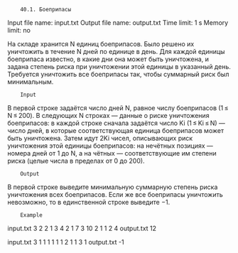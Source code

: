 		40.1. Боеприпасы
		
Input file name: input.txt
Output file name: output.txt
Time limit: 1 s
Memory limit: no

На складе хранится N единиц боеприпасов. Было решено их уничтожить в течение N дней по единице в день. Для каждой единицы боеприпаса известно, в какие дни она может быть уничтожена, и задана степень риска при уничтожении этой единицы в указанный день. Требуется уничтожить все боеприпасы так, чтобы суммарный риск был минимальным.

		Input
В первой строке задаётся число дней N, равное числу боеприпасов (1 ≤ N ≤ 200).
В следующих N строках — данные о риске уничтожения боеприпасов: в каждой строке сначала задаётся число Ki (1 ≤ Ki ≤ N) — число дней, в которые соответствующая единица боеприпасов может быть уничтожена. Затем идут 2Ki чисел, описывающих риск уничтожения этой единицы боеприпасов: на нечётных позициях — номера дней от 1 до N, а на чётных — соответствующие им степени риска (целые числа в пределах от 0 до 200).

		Output
В первой строке выведите минимальную суммарную степень риска уничтожения всех боеприпасов. Если же все боеприпасы уничтожить невозможно, то в единственной строке выведите −1.

		Example
input.txt
3
2 2 1 3 4
2 1 7 3 10
2 1 1 2 4
output.txt
12

input.txt
3
1 1 1
1 1 1
2 1 1 3 1
output.txt
-1
